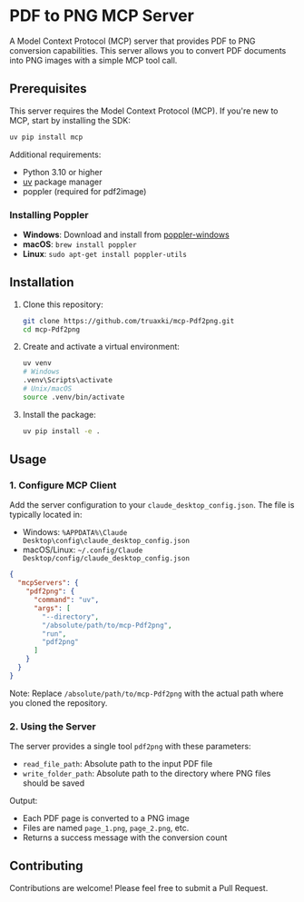 # PDF to PNG MCP Server

A Model Context Protocol (MCP) server that provides PDF to PNG conversion capabilities. This server allows you to convert PDF documents into PNG images with a simple MCP tool call.

## Prerequisites

This server requires the Model Context Protocol (MCP). If you're new to MCP, start by installing the SDK:
```bash
uv pip install mcp
```

Additional requirements:
- Python 3.10 or higher
- [uv](https://github.com/astral-sh/uv) package manager
- poppler (required for pdf2image)

### Installing Poppler

- **Windows**: Download and install from [poppler-windows](https://github.com/oschwartz10612/poppler-windows/releases/)
- **macOS**: `brew install poppler`
- **Linux**: `sudo apt-get install poppler-utils`

## Installation

1. Clone this repository:
   ```bash
   git clone https://github.com/truaxki/mcp-Pdf2png.git
   cd mcp-Pdf2png
   ```

2. Create and activate a virtual environment:
   ```bash
   uv venv
   # Windows
   .venv\Scripts\activate
   # Unix/macOS
   source .venv/bin/activate
   ```

3. Install the package:
   ```bash
   uv pip install -e .
   ```

## Usage

### 1. Configure MCP Client

Add the server configuration to your `claude_desktop_config.json`. The file is typically located in:
- Windows: `%APPDATA%\Claude Desktop\config\claude_desktop_config.json`
- macOS/Linux: `~/.config/Claude Desktop/config/claude_desktop_config.json`

```json
{
  "mcpServers": {
    "pdf2png": {
      "command": "uv",
      "args": [
        "--directory",
        "/absolute/path/to/mcp-Pdf2png",
        "run",
        "pdf2png"
      ]
    }
  }
}
```

Note: Replace `/absolute/path/to/mcp-Pdf2png` with the actual path where you cloned the repository.

### 2. Using the Server

The server provides a single tool `pdf2png` with these parameters:
- `read_file_path`: Absolute path to the input PDF file
- `write_folder_path`: Absolute path to the directory where PNG files should be saved

Output:
- Each PDF page is converted to a PNG image
- Files are named `page_1.png`, `page_2.png`, etc.
- Returns a success message with the conversion count

## Contributing

Contributions are welcome! Please feel free to submit a Pull Request.
